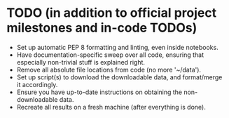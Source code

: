 # TODO (in addition to official project milestones and in-code TODOs)
 * Set up automatic PEP 8 formatting and linting, even inside notebooks.
 * Have documentation-specific sweep over all code, ensuring that especially
   non-trivial stuff is explained right.
 * Remove all absolute file locations from code (no more '~/data').
 * Set up script(s) to download the downloadable data, and format/merge it
   accordingly.
 * Ensure you have up-to-date instructions on obtaining the non-downloadable
   data.
 * Recreate all results on a fresh machine (after everything is done).
